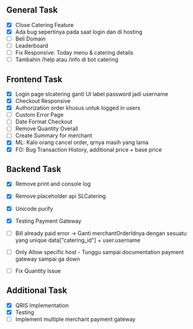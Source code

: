 ## General Task
- [x] Close Catering Feature
- [x] Ada bug sepertinya pada saat login dan di hosting
- [ ] Beli Domain
- [ ] Leaderboard
- [ ] Fix Responsive: Today menu & catering details
- [ ] Tambahin /help atau /info di bot catering
## Frontend Task
- [x] Login page slcatering ganti UI label password jadi username
- [x] Checkout Responsive
- [x] Authorization order khusus untuk logged in users
- [ ] Custom Error Page
- [ ] Date Format Checkout
- [ ] Remove Quantity Overall
- [ ] Create Summary for merchant
- [x] ML: Kalo orang cancel order, qrnya masih yang lama
- [x] FO: Bug Transaction History, additional price + base price

## Backend Task
- [x] Remove print and console log
- [x] Remove placeholder api SLCatering
- [x] Unicode purify
- [x] Testing Payment Gateway
- [ ] Bill already paid error -> Ganti merchantOrderIdnya dengan sesuatu yang unique
      data["catering_id"] + user.username
 
- [ ] Only Allow specific host - Tunggu sampai documentation payment gateway sampai ga down
- [ ] Fix Quantity Issue
## Additional Task
- [x] QRIS Implementation
- [x] Testing
- [ ] Implement multiple merchant payment gateway
